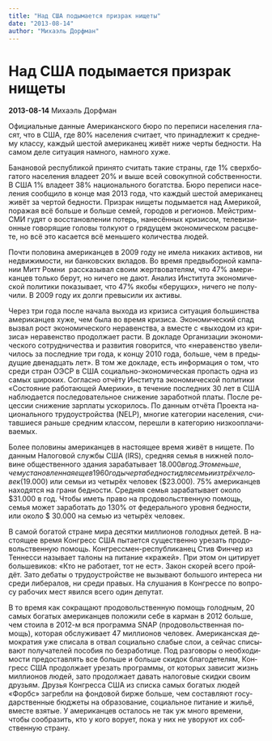 ```yaml
---
title: "Над США подымается призрак нищеты"
date: "2013-08-14"
author: "Михаэль Дорфман"
---
```


# Над США подымается призрак нищеты

**2013-08-14** Михаэль Дорфман

Офи­ци­аль­ные дан­ные Аме­ри­кан­ско­го бюро по пе­ре­пи­си  на­се­ле­ния гла­сят, что в США, где 80% на­се­ле­ния счи­та­ет, что  при­над­ле­жит к сред­не­му клас­су, каж­дый ше­стой аме­ри­ка­нец живёт  ниже черты бед­но­сти. На самом деле си­ту­а­ция на­мно­го, на­мно­го  хуже.

Ба­на­но­вой рес­пуб­ли­кой при­ня­то счи­тать такие стра­ны, где 1%  сверх­бо­га­то­го на­се­ле­ния вла­де­ет 20% и выше всей со­во­куп­ной  соб­ствен­но­сти. В США 1% вла­де­ет 38% на­ци­о­наль­но­го бо­гат­ства.  Бюро пе­ре­пи­си на­се­ле­ния со­об­щи­ло в конце мая 2013 года, что  каж­дый ше­стой аме­ри­ка­нец живёт за чер­той бед­но­сти. При­зрак  ни­ще­ты поды­ма­ет­ся над Аме­ри­кой, по­ра­жая всё боль­ше и боль­ше  семей, го­ро­дов и ре­ги­о­нов. Мей­ст­рим-СМИ гудят о  вос­ста­нов­ле­нии по­терь, на­не­сён­ных кри­зи­сом, те­ле­ви­зи­он­ные  го­во­ря­щие го­ло­вы тол­ку­ют о гря­ду­щем эко­но­ми­че­ском  рас­цве­те, но всё это ка­са­ет­ся всё мень­ше­го ко­ли­че­ства людей.

Почти по­ло­ви­на аме­ри­кан­цев в 2009 году не имела ни­ка­ких  ак­ти­вов, ни недви­жи­мо­сти, ни бан­ков­ских вкла­дов. Во время  пред­вы­бор­ной кам­па­нии Митт Ромни  рас­ска­зы­вал своим  жерт­во­ва­те­лям, что 47% аме­ри­кан­цев толь­ко берут, но ни­че­го не  дают. Ана­лиз Ин­сти­ту­та эко­но­ми­че­ской по­ли­ти­ки по­ка­зы­ва­ет, что 47% якобы «бе­ру­щих», ни­че­го не по­лу­чи­ли. В 2009 году их долги пре­вы­си­ли их ак­ти­вы.

Через три года после на­ча­ла вы­хо­да из кри­зи­са си­ту­а­ция  боль­шин­ства аме­ри­кан­цев хуже, чем была во время кри­зи­са.  Эко­но­ми­че­ский спад вы­звал рост эко­но­ми­че­ско­го нера­вен­ства, а  вме­сте с «вы­хо­дом из кри­зи­са» нера­вен­ство про­дол­жа­ет расти. В до­кла­де Ор­га­ни­за­ции эко­но­ми­че­ско­го со­труд­ни­че­ства и раз­ви­тия го­во­рит­ся, что «нера­вен­ство уве­ли­чи­лось за по­след­ние три  года, к концу 2010 года, боль­ше, чем в преды­ду­щие две­на­дцать лет». В  том же до­кла­де, есть ин­фор­ма­ция о том, что среди стран ОЭСР в США  со­ци­аль­но-эко­но­ми­че­ская про­пасть одна из самых ши­ро­ких.  Со­глас­но от­чё­ту Ин­сти­ту­та эко­но­ми­че­ской по­ли­ти­ки «Со­сто­я­ние ра­бо­та­ю­щей Аме­ри­ки», в те­че­ние по­след­них 30 лет в США на­блю­да­ет­ся по­сле­до­ва­тель­ное сни­же­ние за­ра­бот­ной платы.  После ре­цес­сии сни­же­ние зар­пла­ты уско­ри­лось. По дан­ным  от­чё­та Про­ек­та на­ци­о­наль­но­го тру­до­устрой­ства (NELP), мно­гие  ка­те­го­рии на­се­ле­ния, счи­тав­ши­е­ся рань­ше сред­ним клас­сом, пе­ре­шли в ка­те­го­рию низ­ко­опла­чи­ва­е­мых.

Более по­ло­ви­ны аме­ри­кан­цев в на­сто­я­щее время живёт в  ни­ще­те. По дан­ным На­ло­го­вой служ­бы США (IRS), сред­няя семья в  ниж­ней по­ло­вине об­ще­ствен­но­го зда­ния за­ра­ба­ты­ва­ет $18.000 в год. Это мень­ше, чем уста­нов­лен­ная еще в 1960 годы черта бед­но­сти для семьи из трёх че­ло­век ($19.000) или семьи из че­ты­рёх че­ло­век  ($23.000). 75% аме­ри­кан­цев на­хо­дят­ся на грани бед­но­сти. Сред­няя  семья за­ра­ба­ты­ва­ет около $31.000 в год. Чтобы иметь право на про­до­воль­ствен­ную по­мощь, семья может за­ра­бо­тать до 130% от фе­де­раль­но­го уров­ня бед­но­сти, или около $ 30.000 на семью из че­ты­рёх че­ло­век.

В самой бо­га­той стране мира де­сят­ки мил­ли­о­нов го­лод­ных  детей. В на­сто­я­щее время Кон­гресс США пы­та­ет­ся су­ще­ствен­но  уре­зать про­до­воль­ствен­ную по­мощь. Кон­гресс­мен-рес­пуб­ли­ка­нец  Стив Фин­чер из Тен­нес­си на­зы­ва­ет та­ло­ны на пи­та­ние «кра­жей». При этом он ци­ти­ру­ет боль­ше­ви­ков: «Кто не ра­бо­та­ет, тот не  ест». Закон ско­рей всего прой­дёт. Зато де­ба­ты о тру­до­устрой­стве  не вы­зы­ва­ют боль­шо­го ин­те­ре­са ни среди ли­бе­ра­лов, ни среди  пра­вых. На слу­ша­ния в Кон­грес­се по во­про­су ра­бо­чих мест явил­ся всего один де­пу­тат.

В то время как со­кра­ща­ют про­до­воль­ствен­ную по­мощь го­лод­ным, 20 самых бо­га­тых аме­ри­кан­цев по­ло­жи­ли себе в кар­ман в 2012 боль­ше, чем сто­и­ла в 2012-м  вся про­грам­ма SNAP (про­до­воль­ствен­ная по­мощь), ко­то­рая  об­слу­жи­ва­ет 47 мил­ли­о­нов че­ло­век. Аме­ри­кан­ская де­мо­кра­тия  уже спи­са­ла в отвал со­ци­аль­но сла­бые слои, а сей­час спи­сы­ва­ют  по­лу­ча­те­лей по­со­бия по без­ра­бо­ти­це. Под раз­го­во­ры о  необ­хо­ди­мо­сти предо­став­лять все боль­ше и боль­ше ски­док  бла­го­де­те­лям, Кон­гресс США про­дол­жа­ет уре­зать про­грам­мы, от  ко­то­рых за­ви­сит жизнь мил­ли­о­нов людей, зато про­дол­жа­ет да­вать  на­ло­го­вые скид­ки своим дру­зьям. Дру­зья Кон­грес­са США из спис­ка самых бо­га­тых людей «Форбс» за­греб­ли на фон­до­вой бирже боль­ше, чем со­став­ля­ют го­су­дар­ствен­ные бюд­же­ты на об­ра­зо­ва­ние, со­ци­аль­ное пи­та­ние и жильё, вме­сте взя­тые. У аме­ри­кан­цев оста­лось не так уж много вре­ме­ни,  чтобы со­об­ра­зить, кто у кого во­ру­ет, пока у них не уво­ру­ют их  соб­ствен­ную стра­ну.